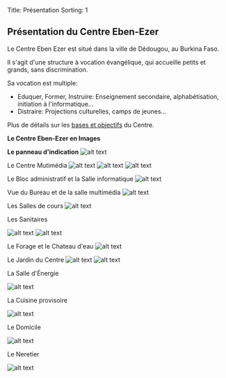 Title: Présentation
Sorting: 1

Présentation du Centre Eben-Ezer
--------------------------------

Le Centre Eben Ezer est situé dans la ville de Dédougou, au Burkina Faso.

Il s'agit d'une structure à vocation évangélique, qui accueille petits et grands, sans discrimination.

Sa vocation est multiple:

 - Eduquer, Former, Instruire: Enseignement secondaire, alphabétisation, initiation à l'informatique...
 - Distraire: Projections culturelles, camps de jeunes...

Plus de détails sur les [bases et objectifs][1] du Centre.


**Le Centre Eben-Ezer en Images**

**Le panneau d'indication**
![alt text][2]

Le Centre Mutimédia
![alt text][3]
![alt text][4]
![alt text][5]

Le Bloc administratif et la Salle informatique
![alt text][6]

Vue du Bureau et de la salle multimédia
![alt text][7]

Les Salles de cours
![alt text][8]

Les Sanitaires

![alt text][9]
![alt text][10]

Le Forage et le Chateau d'eau
![alt text][11]

Le Jardin du Centre
![alt text][12]
![alt text][13]

La Salle d'Énergie

![alt text][14]

La Cuisine provisoire

![alt text][15]

Le Domicile

![alt text][16]

Le Neretier

![alt text][17]


  [1]: /centre-ebenezer/bases-et-objectifs
  [2]: /static/data/Presentation/PICT2009.JPG
  [3]: /static/data/Presentation/Salle_Multimedia_E__cropped.JPG
  [4]: /static/data/Presentation/Salle_Multimedia_Vue_Nord__cropped.JPG
  [5]: /static/data/Presentation/Salle_Multimedia_vue_W__cropped.JPG
  [6]: /static/data/Presentation/Bureau_salle_Informatique__cropped.JPG
  [7]: /static/data/Presentation/Bureau_Salle_Multimedia__cropped.JPG
  [8]: /static/data/Presentation/Salles_de_Classe__cropped.JPG
  [9]: /static/data/Presentation/Sanitaire_E__cropped.JPG
  [10]: /static/data/Presentation/Sanitaires_W__cropped.JPG
  [11]: /static/data/Presentation/Chateau_et_Forage__cropped.JPG
  [12]: /static/data/Presentation/Jardin__cropped.JPG
  [13]: /static/data/Presentation/Jardin_N__cropped.JPG
  [14]: /static/data/Presentation/Salle_d'Energie__cropped.JPG
  [15]: /static/data/Presentation/Cuisine__cropped.JPG
  [16]: /static/data/Presentation/Residence__cropped.JPG
  [17]: /static/data/Presentation/Neretier__cropped.JPG
